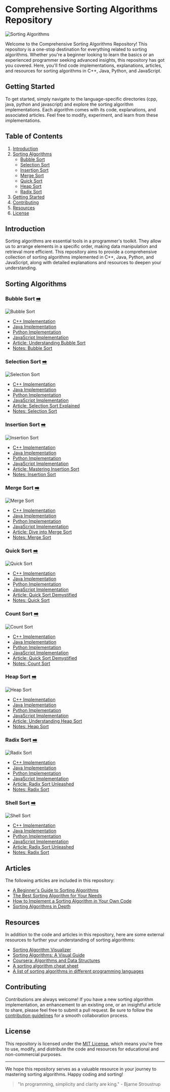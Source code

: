 # Comprehensive Sorting Algorithms Repository

![Sorting Algorithms](GIFs/24Sort.gif)

Welcome to the Comprehensive Sorting Algorithms Repository! This repository is a one-stop destination for everything related to sorting algorithms. Whether you're a beginner looking to learn the basics or an experienced programmer seeking advanced insights, this repository has got you covered. Here, you'll find code implementations, explanations, articles, and resources for sorting algorithms in C++, Java, Python, and JavaScript.

## Getting Started

To get started, simply navigate to the language-specific directories (cpp, java, python and javascript) and explore the sorting algorithm implementations. Each algorithm comes with its code, explanations, and associated articles. Feel free to modify, experiment, and learn from these implementations.

## Table of Contents

1. [Introduction](#introduction)
2. [Sorting Algorithms](#sorting-algorithms)
   - [Bubble Sort](#bubble-sort)
   - [Selection Sort](#selection-sort)
   - [Insertion Sort](#insertion-sort)
   - [Merge Sort](#merge-sort)
   - [Quick Sort](#quick-sort)
   - [Heap Sort](#heap-sort)
   - [Radix Sort](#radix-sort)
3. [Getting Started](#getting-started)
4. [Contributing](#contributing)
5. [Resources](#resources)
6. [License](#license)

## Introduction

Sorting algorithms are essential tools in a programmer's toolkit. They allow us to arrange elements in a specific order, making data manipulation and retrieval more efficient. This repository aims to provide a comprehensive collection of sorting algorithms implemented in C++, Java, Python, and JavaScript, along with detailed explanations and resources to deepen your understanding.

## Sorting Algorithms

### Bubble Sort [➡️](https://en.wikipedia.org/wiki/Bubble_sort)

![Bubble Sort](GIFs/BubbleSort.gif)

- [C++ Implementation](CPP/bubble_sort.cpp)
- [Java Implementation](Java/BubbleSort.java)
- [Python Implementation](Python/bubble_sort.py)
- [JavaScript Implementation](Javascript/bubble_sort.js)
- [Article: Understanding Bubble Sort](Articles/bubble_sort.md)
- [Notes: Bubble Sort](Notes\BubbleSort.md)
 
### Selection Sort [➡️](https://en.wikipedia.org/wiki/Selection_sort)

![Selection Sort](GIFs/SelectionSort.gif)

- [C++ Implementation](CPP/selection_sort.cpp)
- [Java Implementation](Java/SelectionSort.java)
- [Python Implementation](Python/selection_sort.py)
- [JavaScript Implementation](Javascript/selection_sort.js)
- [Article: Selection Sort Explained](Articles/selection_sort.md)
- [Notes: Selection Sort](Notes\SelectionSort.md)

### Insertion Sort [➡️](https://en.wikipedia.org/wiki/Insertion_sort)

![Insertion Sort](GIFs/InsertionSort.gif)

- [C++ Implementation](CPP/insertion_sort.cpp)
- [Java Implementation](Java/InsertionSort.java)
- [Python Implementation](Python/insertion_sort.py)
- [JavaScript Implementation](Javascript/insertion_sort.js)
- [Article: Mastering Insertion Sort](Articles/insertion_sort.md)
- [Notes: Insertion Sort](Notes\InsertionSort.md)

### Merge Sort [➡️](https://en.wikipedia.org/wiki/Merge_sort)

![Merge Sort](GIFs/MergeSort.gif)

- [C++ Implementation](CPP/merge_sort.cpp)
- [Java Implementation](Java/MergeSort.java)
- [Python Implementation](Python/merge_sort.py)
- [JavaScript Implementation](Javascript/merge_sort.js)
- [Article: Dive into Merge Sort](Articles/merge_sort.md)
- [Notes: Merge Sort](Notes\MergeSort.md)

### Quick Sort [➡️](https://en.wikipedia.org/wiki/Quicksort)

![Quick Sort](GIFs/QuickSort.gif)

- [C++ Implementation](CPP/quick_sort.cpp)
- [Java Implementation](Java/QuickSort.java)
- [Python Implementation](Python/quick_sort.py)
- [JavaScript Implementation](Javascript/quick_sort.js)
- [Article: Quick Sort Demystified](Articles/quick_sort.md)
- [Notes: Quick Sort](Notes\QuickSort.md)


### Count Sort [➡️](https://en.wikipedia.org/wiki/Counting_sort)

![Count Sort]()

- [C++ Implementation](CPP/CountSort.cpp)
- [Java Implementation](Java/CountSort.java)
- [Python Implementation](Python/CountSort.py)
- [JavaScript Implementation](Javascript/CountSort.js)
- [Article: Quick Sort Demystified](Articles/CountSort.md)
- [Notes: Count Sort](Notes\CountSort.md)

### Heap Sort [➡️](https://en.wikipedia.org/wiki/Heapsort)

![Heap Sort](GIFs/HeapSort.gif)

- [C++ Implementation](CPP/HeapSort.cpp)
- [Java Implementation](Java/HeapSort.java)
- [Python Implementation](Python/HeapSort.py)
- [JavaScript Implementation](Javascript/heapSort.js)
- [Article: Understanding Heap Sort](Articles/HeapSort.md)
- [Notes: Heap Sort](Notes\HeapSort.md)

### Radix Sort [➡️](https://en.wikipedia.org/wiki/Radix_sort)

![Radix Sort](GIFs/RadixSortLSD.gif)

- [C++ Implementation](CPP/radix_sort.cpp)
- [Java Implementation](Java/RadixSort.java)
- [Python Implementation](Python/radix_sort.py)
- [JavaScript Implementation](Javascript/radix_sort.js)
- [Article: Radix Sort Unleashed](Articles/radix_sort.md)
- [Notes: Radix Sort](Notes\RadixSort.md)


### Shell Sort [➡️](https://en.wikipedia.org/wiki/Shell_sort)

![Shell Sort](GIFs/ShellSort.gif)

- [C++ Implementation](CPP/ShellSort.cpp)
- [Java Implementation](Java/ShellSort.java)
- [Python Implementation](Python/ShellSort.py)
- [JavaScript Implementation](Javascript/ShellSort.js)
- [Article: Radix Sort Unleashed](Articles/ShellSort.md)
- [Notes: Radix Sort](Notes\ShellSort.md)

## Articles

The following articles are included in this repository:

- [A Beginner's Guide to Sorting Algorithms](https://www.tutorialspoint.com/sorting_algorithms/sorting_algorithms_tutorial.htm)
- [The Best Sorting Algorithm for Your Needs](https://www.toptal.com/algorithms/sorting-algorithms)
- [How to Implement a Sorting Algorithm in Your Own Code](https://www.geeksforgeeks.org/implementing-sorting-algorithms-in-python/)
- [Sorting Algorithms in Depth](https://www.coursera.org/specializations/sorting-algorithms)

## Resources

In addition to the code and articles in this repository, here are some external resources to further your understanding of sorting algorithms:

- [Sorting Algorithm Visualizer](https://visualgo.net/en/sorting)
- [Sorting Algorithms: A Visual Guide](https://www.toptal.com/developers/sorting-algorithms)
- [Coursera: Algorithms and Data Structures](https://www.coursera.org/specializations/algorithms)
- [A sorting algorithm cheat sheet](https://www.cs.usfca.edu/~galles/visualization/Sorting.html)
- [A list of sorting algorithms in different programming languages](https://en.wikipedia.org/wiki/Sorting_algorithm#Implementations_in_programming_languages)

## Contributing

Contributions are always welcome! If you have a new sorting algorithm implementation, an enhancement to an existing one, or an insightful article to share, please feel free to submit a pull request. Be sure to follow the [contribution guidelines](CONTRIBUTING.md) for a smooth collaboration process.

## License

This repository is licensed under the [MIT License](LICENSE), which means you're free to use, modify, and distribute the code and resources for educational and non-commercial purposes.

---

We hope this repository serves as a valuable resource in your journey to mastering sorting algorithms. Happy coding and sorting!

> "In programming, simplicity and clarity are king." - Bjarne Stroustrup

